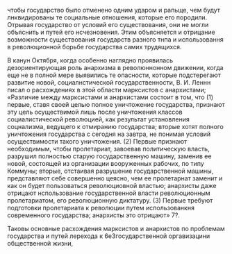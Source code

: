 чтобы государство было отменено одним ударом и рапьще, чем будут лнквидированы те социальные отношения, которые его породили. Отрывая государство от условий его существования, они не могли объяснить и путей его нсчезновения. Этим объясняется и отрицание возможности существования государств разного тнпа и использовання в революционной борьбе государства самих трудящихся.

В канун Октября, когда особенно наглядно проявилась дезориентирующая роль анархизма в революннонном движении, когда еще не в полной мере выявились те опасности, которые подстерегают развитие новой, социалнстической государственности, В. И. Леннн писал о расхождениях в этой области марксистов с анархистами; «Различие между марксистами и анархистами состоит в том, что (1) первые, ставя своей целью полное уничтожение государства, признают эту цель осуществимой лишь после уничтожения классов социалистической революцией, как результат установления соцнализма, ведущего к отмиранию государства; вторые хотят полного уничтожения государства с сегодня на завтра, не понимая условий осуществимости такого уничтожения. (2) Первые признают необходимым, чтобы пролетариат, завоевав политическую власть, разрушил полностью старую государственную машину, заменив ее новой, состоящей из организации вооруженных рабочих, по типу Коммуны; вторые, отстаивая разрушение государственной машины, представляют себе совершенно цеясно, чем ее пролетарнат заменит и как он будет пользоваться революциовной властью; анархисты даже отрицают нспользование государственной власти революционным пролетариатом, его революционную диктатуру. (3) Первые требуют подготовки пролетариата к революции путем использованкня современного государства; анархисты это отрицают» 7?.

Таковы основные расхождения марксистов и анархистов по проблемам государства и путей лерехода к 6е3государственной оргавизацини общественной жизни,
